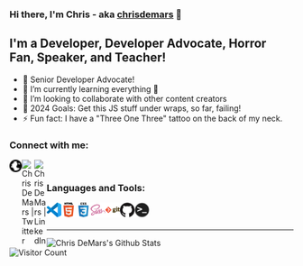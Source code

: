 ### Hi there, I'm Chris - aka [chrisdemars][website] 👋

## I'm a Developer, Developer Advocate, Horror Fan, Speaker, and Teacher!
- 🔭 Senior Developer Advocate!
- 🌱 I’m currently learning everything 🤣
- 👯 I’m looking to collaborate with other content creators
- 🥅 2024 Goals: Get this JS stuff under wraps, so far, failing!
- ⚡ Fun fact: I have a "Three One Three" tattoo on the back of my neck.

### Connect with me:

[<img align="left" alt="chrisdemars.com" width="22px" src="https://raw.githubusercontent.com/iconic/open-iconic/master/svg/globe.svg" />][website]
[<img align="left" alt="Chris DeMars | Twitter" width="22px" src="https://cdn.jsdelivr.net/npm/simple-icons@v3/icons/twitter.svg" />][twitter]
[<img align="left" alt="Chris DeMars | LinkedIn" width="22px" src="https://cdn.jsdelivr.net/npm/simple-icons@v3/icons/linkedin.svg" />][linkedin]

<br />

### Languages and Tools:

<img align="left" alt="Visual Studio Code" width="26px" src="https://raw.githubusercontent.com/github/explore/80688e429a7d4ef2fca1e82350fe8e3517d3494d/topics/visual-studio-code/visual-studio-code.png" />
<img align="left" alt="HTML5" width="26px" src="https://raw.githubusercontent.com/github/explore/80688e429a7d4ef2fca1e82350fe8e3517d3494d/topics/html/html.png" />
<img align="left" alt="CSS3" width="26px" src="https://raw.githubusercontent.com/github/explore/80688e429a7d4ef2fca1e82350fe8e3517d3494d/topics/css/css.png" />
<img align="left" alt="Sass" width="26px" src="https://raw.githubusercontent.com/github/explore/80688e429a7d4ef2fca1e82350fe8e3517d3494d/topics/sass/sass.png" />
<img align="left" alt="Git" width="26px" src="https://raw.githubusercontent.com/github/explore/80688e429a7d4ef2fca1e82350fe8e3517d3494d/topics/git/git.png" />
<img align="left" alt="GitHub" width="26px" src="https://raw.githubusercontent.com/github/explore/78df643247d429f6cc873026c0622819ad797942/topics/github/github.png" />
<img align="left" alt="HTML5" width="26px" src="https://raw.githubusercontent.com/github/explore/80688e429a7d4ef2fca1e82350fe8e3517d3494d/topics/terminal/terminal.png" />

<br />
<br />

---

<img align="left" alt="Chris DeMars's Github Stats" src="https://github-readme-stats.vercel.app/api?username=chrisdemars&show_icons=true&hide_border=true" />

[website]: https://chrisdemars.com
[twitter]: https://twitter.com/saltnburnem
[linkedin]: https://linkedin.com/in/chrisdemars
<br />
![Visitor Count](https://profile-counter.glitch.me/{chrisdemars}/count.svg)
